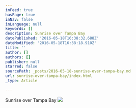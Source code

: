 ```yaml
---
inFeed: true
hasPage: true
inNav: false
inLanguage: null
keywords: []
description: Sunrise over Tampa Bay
datePublished: '2016-05-18T16:38:32.688Z'
dateModified: '2016-05-18T16:38:18.910Z'
title: ''
author: []
authors: []
publisher: null
starred: false
sourcePath: _posts/2016-05-18-sunrise-over-tampa-bay.md
url: sunrise-over-tampa-bay/index.html
_type: Article

---
```

Sunrise over Tampa Bay
![](https://the-grid-user-content.s3-us-west-2.amazonaws.com/55b3f19f-dbad-49b0-b9aa-d760b7459d01.jpg)